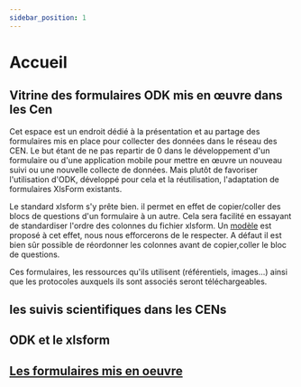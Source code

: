 ```yaml
---
sidebar_position: 1
---
```


# Accueil

## Vitrine des formulaires ODK mis en œuvre dans les Cen

Cet espace est un endroit dédié à la présentation et au partage des formulaires mis en place pour collecter des données dans le réseau des CEN. Le but étant de ne pas repartir de 0 dans le développement d'un formulaire ou d'une application mobile pour mettre en œuvre un nouveau suivi ou une nouvelle collecte de données. Mais plutôt de favoriser l'utilisation d'ODK, développé pour cela et la réutilisation, l'adaptation de formulaires XlsForm existants.

Le standard xlsform s'y prête bien. il permet en effet de copier/coller des blocs de questions d'un formulaire à un autre. Cela sera facilité en essayant de standardiser l'ordre des colonnes du fichier xlsform. Un [modèle](template_xlsform.xlsx) est proposé à cet effet, nous nous efforcerons de le respecter. A défaut il est bien sûr possible de réordonner les colonnes avant de copier,coller le bloc de questions.

Ces formulaires, les ressources qu'ils utilisent (référentiels, images...) ainsi que les protocoles auxquels ils sont associés seront téléchargeables.

## les suivis scientifiques dans les CENs

## ODK et le xlsform

## [Les formulaires mis en oeuvre](formulaires.md)
